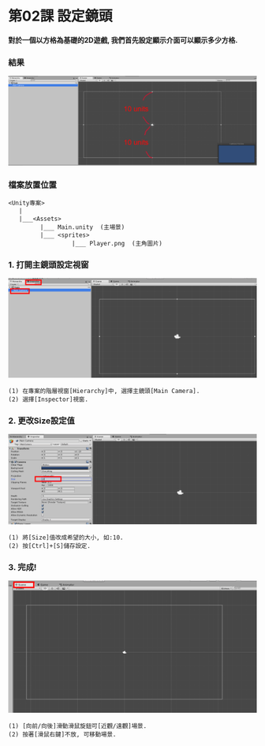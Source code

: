 # 第02課 設定鏡頭

#### 對於一個以方格為基礎的2D遊戲, 我們首先設定顯示介面可以顯示多少方格.


### 結果
![GitHub Logo](/screen/img02.png)


### 檔案放置位置
```
<Unity專案>
   |  
   |___<Assets>
         |___ Main.unity  (主場景)  
         |___ <sprites>
                  |___ Player.png  (主角圖片)   
```


### 1. 打開主鏡頭設定視窗

![GitHub Logo](/screen/img02-01.png)

```
(1) 在專案的階層視窗[Hierarchy]中, 選擇主鏡頭[Main Camera].
(2) 選擇[Inspector]視窗.
```

### 2. 更改Size設定值

![GitHub Logo](/screen/img02-02.png)

```
(1) 將[Size]值改成希望的大小, 如:10.
(2) 按[Ctrl]+[S]儲存設定.
```


### 3. 完成! 

![GitHub Logo](/screen/img02-03.png)

```
(1) [向前/向後]滑動滑鼠旋鈕可[近觀/遠觀]場景.
(2) 按著[滑鼠右鍵]不放, 可移動場景.
```

